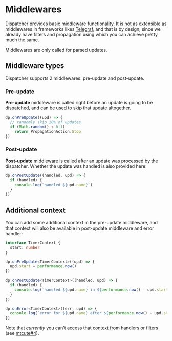 # Middlewares

Dispatcher provides basic middleware functionality. It is not as extensible
as middlewares in frameworks likes [Telegraf](https://github.com/telegraf/telegraf),
and that is by design, since we already have filters and propagation using which
you can achieve pretty much the same.

Middlewares are only called for parsed updates.

## Middleware types

Dispatcher supports 2 middlewares: pre-update and post-update.

### Pre-update

**Pre-update** middleware is called right before an update is going
to be dispatched, and can be used to skip that update altogether.

```ts
dp.onPreUpdate((upd) => {
  // randomly skip 10% of updates
  if (Math.random() < 0.1)
    return PropagationAction.Stop
})
```

### Post-update

**Post-update** middleware is called after an update was processed
by the dispatcher. Whether the update was handled is also provided here:

```ts
dp.onPostUpdate((handled, upd) => {
  if (handled) {
    console.log(`handled ${upd.name}`)
  }
})
```

## Additional context

You can add some additional context in the pre-update middleware,
and that context will also be available in post-update middleware
and error handler:

```ts
interface TimerContext {
  start: number
}

dp.onPreUpdate<TimerContext>((upd) => {
  upd.start = performance.now()
})

dp.onPostUpdate<TimerContext>((handled, upd) => {
  if (handled) {
    console.log(`handled ${upd.name} in ${performance.now() - upd.start} ms`)
  }
})

dp.onError<TimerContext>((err, upd) => {
  console.log(`error for ${upd.name} after ${performance.now() - upd.start} ms`)
})
```

Note that *currently* you can't access that context from handlers or filters
(see [mtcute#4](https://github.com/mtcute/mtcute/issues/4)).
